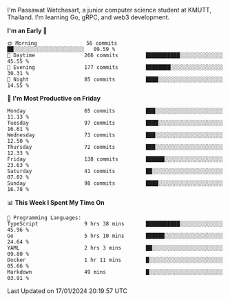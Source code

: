 
I'm Passawat Wetchasart, a junior computer science student at KMUTT, Thailand. I'm learning Go, gRPC, and web3 development.



<!--START_SECTION:waka-->
**I'm an Early 🐤** 

```text
🌞 Morning                56 commits          ██░░░░░░░░░░░░░░░░░░░░░░░   09.59 % 
🌆 Daytime                266 commits         ███████████░░░░░░░░░░░░░░   45.55 % 
🌃 Evening                177 commits         ████████░░░░░░░░░░░░░░░░░   30.31 % 
🌙 Night                  85 commits          ████░░░░░░░░░░░░░░░░░░░░░   14.55 % 
```
📅 **I'm Most Productive on Friday** 

```text
Monday                   65 commits          ███░░░░░░░░░░░░░░░░░░░░░░   11.13 % 
Tuesday                  97 commits          ████░░░░░░░░░░░░░░░░░░░░░   16.61 % 
Wednesday                73 commits          ███░░░░░░░░░░░░░░░░░░░░░░   12.50 % 
Thursday                 72 commits          ███░░░░░░░░░░░░░░░░░░░░░░   12.33 % 
Friday                   138 commits         ██████░░░░░░░░░░░░░░░░░░░   23.63 % 
Saturday                 41 commits          ██░░░░░░░░░░░░░░░░░░░░░░░   07.02 % 
Sunday                   98 commits          ████░░░░░░░░░░░░░░░░░░░░░   16.78 % 
```


📊 **This Week I Spent My Time On** 

```text
💬 Programming Languages: 
TypeScript               9 hrs 38 mins       ███████████░░░░░░░░░░░░░░   45.96 % 
Go                       5 hrs 10 mins       ██████░░░░░░░░░░░░░░░░░░░   24.64 % 
YAML                     2 hrs 3 mins        ██░░░░░░░░░░░░░░░░░░░░░░░   09.80 % 
Docker                   1 hr 11 mins        █░░░░░░░░░░░░░░░░░░░░░░░░   05.66 % 
Markdown                 49 mins             █░░░░░░░░░░░░░░░░░░░░░░░░   03.91 % 
```


 Last Updated on 17/01/2024 20:19:57 UTC
<!--END_SECTION:waka-->

<!--
**markpassawat/markpassawat** is a ✨ _special_ ✨ repository because its `README.md` (this file) appears on your GitHub profile.

Here are some ideas to get you started:

- 🔭 I’m currently working on ...
- 🌱 I’m currently learning ...
- 👯 I’m looking to collaborate on ...
- 🤔 I’m looking for help with ...
- 💬 Ask me about ...
- 📫 How to reach me: ...
- 😄 Pronouns: He/Him
- ⚡ Fun fact: ...
-->
